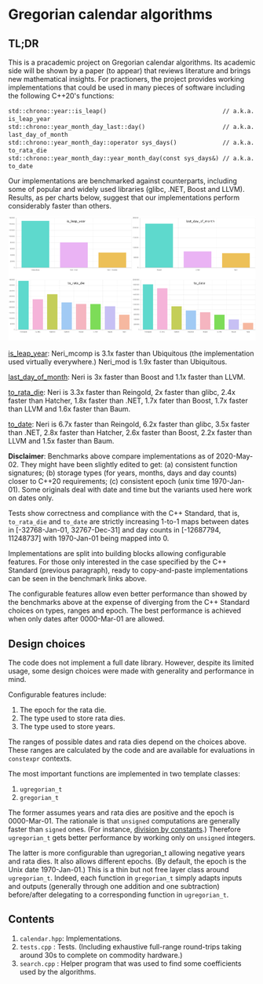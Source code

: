 # Gregorian calendar algorithms

## TL;DR

This is a pracademic project on Gregorian calendar algorithms. Its academic side will be shown by
a paper (to appear) that reviews literature and brings new mathematical insights. For practioners,
the project provides working implementations that could be used in many pieces of software including
the following C++20's functions:

    std::chrono::year::is_leap()                                 // a.k.a. is_leap_year
    std::chrono::year_month_day_last::day()                      // a.k.a. last_day_of_month
    std::chrono::year_month_day::operator sys_days()             // a.k.a. to_rata_die
    std::chrono::year_month_day::year_month_day(const sys_days&) // a.k.a. to_date

Our implementations are benchmarked against counterparts, including some of popular and widely used
libraries (glibc, .NET, Boost and LLVM). Results, as per charts below, suggest that our
implementations perform considerably faster than others.

![Benchmarks](https://github.com/cassioneri/calendar/blob/master/benchmarks/benchmarks.png)

[is_leap_year](https://quick-bench.com/q/xRcTxzWT5-GKQ-j0GCH4hfaufUg): Neri_mcomp is 3.1x faster 
than Ubiquitous (the implementation used virtually everywhere.) Neri_mod is 1.9x faster than 
Ubiquitous.

[last_day_of_month](https://quick-bench.com/q/tQELbu-usMTN9C73WDPbqbYSo2Q): Neri is 3x faster than
Boost and 1.1x faster than LLVM.

[to_rata_die](https://quick-bench.com/q/U6pBJfCLLkxdioxD4uB9fakBPfY): Neri is 3.3x faster than
Reingold, 2x faster than glibc, 2.4x faster than Hatcher, 1.8x faster than .NET, 1.7x fater than
Boost, 1.7x faster than LLVM and 1.6x faster than Baum.

[to_date](https://quick-bench.com/q/-X095A7navkZkrIiEwhFQoH4qjM): Neri is 6.7x faster than 
Reingold, 6.2x faster than glibc, 3.5x faster than .NET, 2.8x faster than Hatcher, 2.6x faster than 
Boost, 2.2x faster than LLVM and 1.5x faster than Baum.

**Disclaimer**: Benchmarks above compare implementations as of 2020-May-02. They might have been
slightly edited to get: (a) consistent function signatures; (b) storage types (for years, months,
days and day counts) closer to C++20 requirements; (c) consistent epoch (unix time 1970-Jan-01).
Some originals deal with date and time but the variants used here work on dates only.

Tests show correctness and compliance with the C++ Standard, that is, `to_rata_die` and `to_date`
are strictly increasing 1-to-1 maps between dates in [-32768-Jan-01, 32767-Dec-31] and day counts in
[-12687794, 11248737] with 1970-Jan-01 being mapped into 0.

Implementations are split into building blocks allowing configurable features. For those only
interested in the case specified by the C++ Standard (previous paragraph), ready to copy-and-paste
implementations can be seen in the benchmark links above.

The configurable features allow even better performance than showed by the benchmarks above at the
expense of diverging from the C++ Standard choices on types, ranges and epoch. The best performance
is achieved when only dates after 0000-Mar-01 are allowed.

## Design choices

The code does not implement a full date library. However, despite its limited usage, some design
choices were made with generality and performance in mind.

Configurable features include:

1. The epoch for the rata die.
2. The type used to store rata dies.
3. The type used to store years.

The ranges of possible dates and rata dies depend on the choices above. These ranges are calculated
by the code and are available for evaluations in `constexpr` contexts.

The most important functions are implemented in two template classes:

1. `ugregorian_t`
2. `gregorian_t`

The former assumes years and rata dies are positive and the epoch is 0000-Mar-01. The rationale is
that `unsigned` computations are generally faster than `signed` ones. (For instance, [division by
constants](https://godbolt.org/z/4JxB4J).) Therefore `ugregorian_t` gets better performance by
working only on `unsigned` integers.

The latter is more configurable than ugregorian_t allowing negative years and rata dies. It also
allows different epochs. (By default, the epoch is the Unix date 1970-Jan-01.) This is a thin but
not free layer class around `ugregorian_t`. Indeed, each function in `gregorian_t` simply adapts
inputs and outputs (generally through one addition and one subtraction) before/after delegating to a
corresponding function in `ugregorian_t`.

## Contents

1. `calendar.hpp`: Implementations.
2. `tests.cpp`   : Tests. (Including exhaustive full-range round-trips taking around 30s to complete
on commodity hardware.)
3. `search.cpp`  : Helper program that was used to find some coefficients used by the algorithms.

